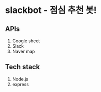 # slackbot - 점심 추천 봇!

## APIs
1. Google sheet
2. Slack
3. Naver map

## Tech stack
1. Node.js
2. express
